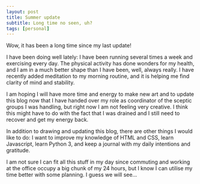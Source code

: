 ```yaml
---
layout: post
title: Summer update
subtitle: Long time no seen, uh?
tags: [personal]
---
```


Wow, it has been a long time since my last update!

I have been doing well lately: I have been running several times a week and exercising every day. The physical activity has done wonders for my health, and I am in a much better shape than I have been, well, always really.
I have recently added meditation to my morning routine, and it is helping me find clarity of mind and stability.

I am hoping I will have more time and energy to make new art and to update this blog now that I have handed over my role as coordinator of the sceptic groups I was handling, but right now I am not feeling very creative.
I think this might have to do with the fact that I was drained and  I still need to recover and get my energy back.

In addition to drawing and updating this blog, there are other things I would like to do: I want to improve my knowledge of HTML and CSS, learn Javascript, learn Python 3, and keep a journal with my daily intentions and gratitude.

I am not sure I can fit all this stuff in my day since commuting and working at the office occupy a big chunk of my 24 hours, but I know I can utilise my time better with some planning.  I guess we will see...


